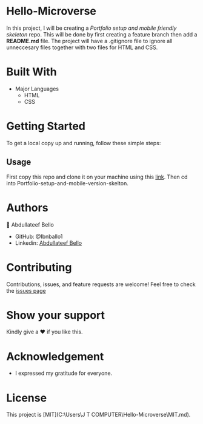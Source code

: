 # Hello-Microverse
In this project, I will be creating a *Portfolio setup and mobile friendly skeleton* repo. This will be done by first creating a feature branch then add a **README.md** file. The project will have a .gitignore file to ignore all unneccesary files together with two files for HTML and CSS.

# Built With
* Major Languages
    - HTML
    - CSS
# Getting Started
To get a local copy up and running, follow these simple steps:
## Usage
First copy this repo and clone it on your machine using this [link](git@github.com:Ibnballo1/Portfolio-setup-and-mobile-version-skeleton.git).
Then cd into Portfolio-setup-and-mobile-version-skelton.

# Authors
:adult: Abdullateef Bello
- GitHub: @Ibnballo1
- Linkedin: [Abdullateef Bello](https://www.linkedin.com/in/abdullateef-bello-1b8006228/)

# Contributing
Contributions, issues, and feature requests are welcome!
Feel free to check the [issues page](https://github.com/Ibnballo1/Portfolio-setup-and-mobile-version-skeleton/issues)

# Show your support
Kindly give a :hearts: if you like this.

# Acknowledgement
- I expressed my gratitude for everyone.

# License
This project is [MIT](C:\Users\J T COMPUTER\Hello-Microverse\MIT.md).